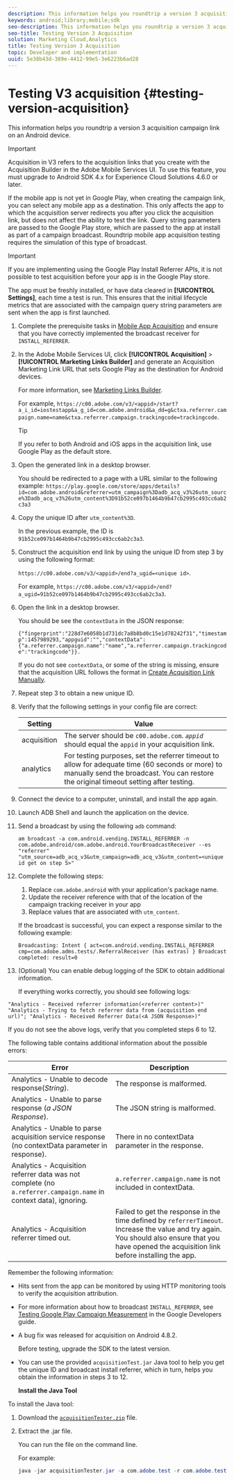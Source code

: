 ```yaml
---
description: This information helps you roundtrip a version 3 acquisition campaign link on an Android device.
keywords: android;library;mobile;sdk
seo-description: This information helps you roundtrip a version 3 acquisition campaign link on an Android device.
seo-title: Testing Version 3 Acquisition
solution: Marketing Cloud,Analytics
title: Testing Version 3 Acquisition
topic: Developer and implementation
uuid: 5e38b43d-389e-4412-99e5-3e6223b6ad28
---
```


# Testing V3 acquisition {#testing-version-acquisition}

This information helps you roundtrip a version 3 acquisition campaign link on an Android device.

>[!IMPORTANT]
>
>Acquisition in V3 refers to the acquisition links that you create with the Acquisition Builder in the Adobe Mobile Services UI. To use this feature, you must upgrade to Android SDK 4.x for Experience Cloud Solutions 4.6.0 or later.

If the mobile app is not yet in Google Play, when creating the campaign link, you can select any mobile app as a destination. This only affects the app to which the acquisition server redirects you after you click the acquisition link, but does not affect the ability to test the link. Query string parameters are passed to the Google Play store, which are passed to the app at install as part of a campaign broadcast. Roundtrip mobile app acquisition testing requires the simulation of this type of broadcast.

>[!IMPORTANT]
>
>If you are implementing using the Google Play Install Referrer APIs, it is not possible to test acquisition before your app is in the Google Play store.

The app must be freshly installed, or have data cleared in **[!UICONTROL Settings]**, each time a test is run. This ensures that the initial lifecycle metrics that are associated with the campaign query string parameters are sent when the app is first launched.

1. Complete the prerequisite tasks in [Mobile App Acquisition](/help/android/acquisition-main/acquisition.md) and ensure that you have correctly implemented the broadcast receiver for `INSTALL_REFERRER`.
1. In the Adobe Mobile Services UI, click  **[!UICONTROL Acquisition]** > **[!UICONTROL Marketing Links Builder]** and generate an Acquisition Marketing Link URL that sets Google Play as the destination for Android devices.

   For more information, see [Marketing Links Builder](/help/using/acquisition-main/c-marketing-links-builder/c-marketing-links-builder.md).

   For example, `https://c00.adobe.com/v3/<appid>/start?a_i_id=iostestapp&a_g_id=com.adobe.android&a_dd=g&ctxa.referrer.campaign.name=name&ctxa.referrer.campaign.trackingcode=trackingcode`.

   >[!TIP]
   >
   >If you refer to both Android and iOS apps in the acquisition link, use Google Play as the default store.

1. Open the generated link in a desktop browser.

    You should be redirected to a page with a URL similar to the following example:
   `https://play.google.com/store/apps/details?id=com.adobe.android&referrer=utm_campaign%3Dadb_acq_v3%26utm_source%3Dadb_acq_v3%26utm_content%3D91b52ce097b1464b9b47cb2995c493cc6ab2c3a3`

1. Copy the unique ID after `utm_content%3D`.

   In the previous example, the ID is `91b52ce097b1464b9b47cb2995c493cc6ab2c3a3`.

1. Construct the acquisition end link by using the unique ID from step 3 by using the following format:

   `https://c00.adobe.com/v3/<appid>/end?a_ugid=<unique id>`.

   For example, `https://c00.adobe.com/v3/<appid>/end?a_ugid=91b52ce097b1464b9b47cb2995c493cc6ab2c3a3`.

1. Open the link in a desktop browser.

   You should be see the `contextData` in the JSON response:

   `{"fingerprint":"228d7e6058b1d731dc7a8b8bd0c15e1d78242f31","timestamp":1457989293,"appguid":"","contextData":{"a.referrer.campaign.name":"name","a.referrer.campaign.trackingcode":"trackingcode"}}.`

   If you do not see `contextData`, or some of the string is missing, ensure that the acquisition URL follows the format in [Create Acquisition Link Manually](/help/using/acquisition-main/c-marketing-links-builder/acquisition-link-manual.md).
1. Repeat step 3 to obtain a new unique ID.
1. Verify that the following settings in your config file are correct:

    | Setting | Value |
    |--- |--- |
    |acquisition|The server should be `c00.adobe.com`.   *`appid`*  should equal the `appid`  in your acquisition link.|
    |analytics|For testing purposes, set the referrer timeout to allow for adequate time (60 seconds or more) to manually send the broadcast. You can restore the original timeout setting after testing.|

1. Connect the device to a computer, uninstall, and install the app again.
1. Launch ADB Shell and launch the application on the device.
1. Send a broadcast by using the following `adb` command:

   `am broadcast -a com.android.vending.INSTALL_REFERRER -n com.adobe.android/com.adobe.android.YourBroadcastReceiver --es "referrer" "utm_source=adb_acq_v3&utm_campaign=adb_acq_v3&utm_content=<unique id get on step 5>"`

1. Complete the following steps:
   1. Replace `com.adobe.android` with your application's package name.
   1. Update the receiver reference with that of the location of the campaign tracking receiver in your app
   1. Replace values that are associated with `utm_content`.

   If the broadcast is successful, you can expect a response similar to the following example:

   `Broadcasting: Intent
   { act=com.android.vending.INSTALL_REFERRER cmp=com.adobe.adms.tests/.ReferralReceiver (has extras) }
   Broadcast completed: result=0`

1. (Optional) You can enable debug logging of the SDK to obtain additional information.

   If everything works correctly, you should see following logs:

  `"Analytics - Received referrer information(<referrer content>)"   "Analytics - Trying to fetch referrer data from (acquisition end url)"; "Analytics - Received Referrer Data(<A JSON Response>)"`

   If you do not see the above logs, verify that you completed steps 6 to 12.

   The following table contains additional information about the possible errors:

  | Error | Description|
  |--- |--- |
  |Analytics - Unable to decode response(*String*).|The response is malformed.|
  |Analytics - Unable to parse response (*a JSON Response*).|The JSON string is malformed.|
  |Analytics - Unable to parse acquisition service response (no contextData parameter in response).|There in no  contextData  parameter in the response.|
  |Analytics - Acquisition referrer data was not complete (no `a.referrer.campaign.name` in context data), ignoring.|`a.referrer.campaign.name`  is not included in  contextData.|
  |Analytics - Acquisition referrer timed out.|Failed to get the response in the time defined by `referrerTimeout`. Increase the value and try again.  You should also ensure that you have opened the acquisition link before installing the app.|

Remember the following information:

* Hits sent from the app can be monitored by using HTTP monitoring tools to verify the acquisition attribution.
* For more information about how to broadcast `INSTALL_REFERRER`, see [Testing Google Play Campaign Measurement](https://developers.google.com/analytics/solutions/testing-play-campaigns) in the Google Developers guide.

* A bug fix was released for acquisition on Android 4.8.2.

  Before testing, upgrade the SDK to the latest version.

* You can use the provided `acquisitionTest.jar` Java tool to help you get the unique ID and broadcast install referrer, which in turn, helps you obtain the information in steps 3 to 12.

  **Install the Java Tool**

To install the Java tool:

1. Download the [`acquisitionTester.zip`](/help/android/assets/acquisitionTester.zip) file.

1. Extract the .jar file.

    You can run the file on the command line.

    For example:

    ```java
    java -jar acquisitionTester.jar -a com.adobe.test -r com.adobe.test.ReferrerReceiver -l "https://c00.adobe.com/v3/appid/start?a_i_id=123456&a_g_id=com.adobe.test&a_dd=i&ctxa.referrer.campaign.name=name&ctxa.referrer.campaign.trackingcode=1234
    ```
